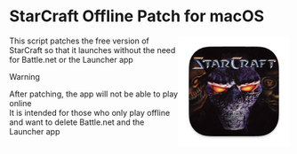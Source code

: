 # StarCraft Offline Patch for macOS
<img src="./resources/starcraft_icon.png" width="200" align="right" />
This script patches the free version of StarCraft so that it launches without the need for Battle.net or the Launcher app

> [!WARNING]
> After patching, the app will not be able to play online<br>
> It is intended for those who only play offline and want to delete Battle.net and the Launcher app

